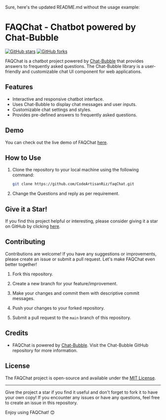 Sure, here's the updated README.md without the usage example:

# FAQChat - Chatbot powered by Chat-Bubble

[![GitHub stars](https://img.shields.io/github/stars/CodeArtisanRiz/faqChat.svg?style=social&label=Star&maxAge=2592000)](https://github.com/CodeArtisanRiz/faqChat/stargazers)
[![GitHub forks](https://img.shields.io/github/forks/CodeArtisanRiz/faqChat.svg?style=social&label=Fork&maxAge=2592000)](https://github.com/CodeArtisanRiz/faqChat/fork)

FAQChat is a chatbot project powered by [Chat-Bubble](https://github.com/dmitrizzle/chat-bubble/tree/master) that provides answers to frequently asked questions. The Chat-Bubble library is a user-friendly and customizable chat UI component for web applications.

## Features

- Interactive and responsive chatbot interface.
- Uses Chat-Bubble to display chat messages and user inputs.
- Customizable chat settings and styles.
- Provides pre-defined answers to frequently asked questions.

## Demo

You can check out the live demo of FAQChat [here](https://CodeArtisanRiz.github.io/faqChat/).

## How to Use

1. Clone the repository to your local machine using the following command:

   ```bash
   git clone https://github.com/CodeArtisanRiz/faqChat.git
   ```

2. Change the Questions and reply as per requirement.

## Give it a Star!

If you find this project helpful or interesting, please consider giving it a star on GitHub by clicking [here](https://github.com/CodeArtisanRiz/faqChat).

## Contributing

Contributions are welcome! If you have any suggestions or improvements, please create an issue or submit a pull request. Let's make FAQChat even better together!

1. Fork this repository.

2. Create a new branch for your feature/improvement.

3. Make your changes and commit them with descriptive commit messages.

4. Push your changes to your forked repository.

5. Submit a pull request to the `main` branch of this repository.

## Credits

- FAQChat is powered by [Chat-Bubble](https://github.com/dmitrizzle/chat-bubble/tree/master). Visit the Chat-Bubble GitHub repository for more information.

## License

The FAQChat project is open-source and available under the [MIT License](LICENSE).

---

Give the project a star if you find it useful and don't forget to fork it to have your own copy! If you encounter any issues or have any questions, feel free to create an issue in this repository.

Enjoy using FAQChat! 😊
